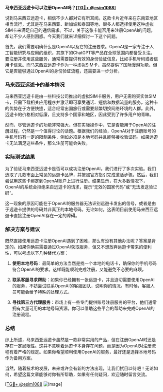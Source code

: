 **马来西亚远遊卡可以注册OpenAI吗？[[TG💪+ @esim1088](https://t.me/s/esim1088)]**

说到马来西亚远遊卡，相信不少人都对它有所耳闻。这款卡片近年来在东南亚地区相当流行，尤其是在马来西亚、新加坡和泰国等地，很多人都选择使用这种虚拟SIM卡来满足自己的通信需求。不过，关于这张卡能否用来注册OpenAI的问题，却让不少人感到困惑。今天我们就来详细探讨一下这个问题。

首先，我们需要明确什么是OpenAI以及它的注册要求。OpenAI是一家专注于人工智能研究与应用的组织，其旗下的ChatGPT等产品在全球范围内都备受关注。要注册并使用这些服务，通常需要提供有效的身份验证信息，比如手机号码或者信用卡信息。而马来西亚远遊卡作为一种虚拟SIM卡，虽然提供了国际漫游功能，但它是否能够通过OpenAI的身份验证流程，还需要进一步分析。

### 马来西亚远遊卡的基本情况

马来西亚远遊卡是由一些科技公司推出的虚拟SIM卡服务，用户无需购买实体SIM卡，只需下载相关应用程序并激活即可享受通话、短信和数据流量的服务。这种卡的优势在于方便快捷，适合经常出国旅行或需要频繁切换网络环境的人群。此外，远遊卡的价格相对低廉，且支持多个国家和地区，因此受到了许多用户的青睐。

然而，尽管远遊卡的功能非常强大，但在实际操作中，它是否能用于OpenAI的注册过程，仍然是一个值得讨论的话题。根据我们的经验，OpenAI对于注册账号的手机号码有一定的限制条件，例如必须是本地号码并且能够接收验证码。如果远遊卡无法满足这些条件，那么注册可能会失败。

### 实际测试结果

为了验证马来西亚远遊卡是否可以成功注册OpenAI，我们进行了多次实验。我们选取了几款市面上常见的远遊卡品牌，并按照官方指引完成激活步骤。然后，我们尝试用这些卡绑定到OpenAI账户上进行注册。结果显示，在大多数情况下，OpenAI的系统会拒绝来自远遊卡的请求，提示“无效的国家代码”或“无法发送验证码”。

这一现象的原因可能在于OpenAI的服务器无法识别远遊卡发出的信号，或者是由于远遊卡提供的号码并非真正的本地号码。无论如何，这表明目前使用马来西亚远遊卡直接注册OpenAI存在一定的障碍。

### 解决方案与建议

既然直接使用远遊卡注册OpenAI遇到了困难，那么有没有其他办法呢？答案是肯定的。如果你确实需要通过OpenAI获取服务，但又不想放弃远遊卡带来的便利性，可以考虑以下几种替代方案：

1. **使用本地号码**：最简单的方法当然是找一个本地的电话卡，确保你的手机号码符合OpenAI的要求。这样既能顺利完成注册，又能避免不必要的麻烦。
   
2. **联系客服寻求帮助**：如果你已经拥有一张远遊卡，并且迫切需要使用OpenAI的服务，不妨尝试联系OpenAI的客服团队，说明你的情况。有时候，客服人员可能会给予特殊的处理方式。

3. **寻找第三方代理服务**：市场上有一些专门提供账号注册服务的平台，他们通常拥有大量可用的本地号码资源。你可以借助这些平台的帮助来完成OpenAI的注册流程。

### 总结

综上所述，马来西亚远遊卡虽然是一款非常实用的产品，但在注册OpenAI时还是存在一定局限性。这并不意味着远遊卡本身存在问题，而是因为OpenAI对注册流程有着严格的规定。如果你希望顺利使用OpenAI的服务，最好还是选择本地号码作为备用方案。

当然，随着技术的发展，未来或许会有新的方法出现，让我们拭目以待吧！无论如何，希望这篇文章能够对你有所帮助，如果有任何疑问，欢迎随时留言交流。

[[TG💪+ @esim1088](https://t.me/s/esim1088) ![Image](https://i.postimg.cc/4NQfJmqS/Snipaste-2025-05-13-00-14-12.png)]